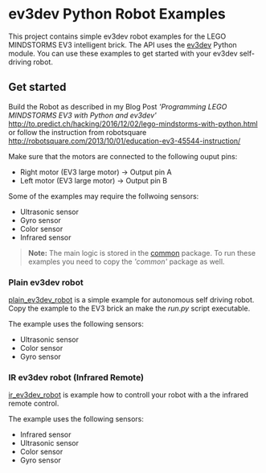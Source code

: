 # ev3dev Python Robot Examples
This project contains simple ev3dev robot examples for the LEGO MINDSTORMS EV3 intelligent brick. The API uses 
the [ev3dev](http://www.ev3dev.org/) Python module. You can use these examples to get started with 
your ev3dev self-driving robot.


## Get started
Build the Robot as described in my Blog Post _'Programming LEGO MINDSTORMS EV3 with Python and ev3dev'_ http://to.predict.ch/hacking/2016/12/02/lego-mindstorms-with-python.html or follow the 
instruction from robotsquare http://robotsquare.com/2013/10/01/education-ev3-45544-instruction/

Make sure that the motors are connected to the following ouput pins:

- Right motor (EV3 large motor) -> Output pin A
- Left motor (EV3 large motor) -> Output pin B

Some of the examples may require the follwoing sensors:

- Ultrasonic sensor
- Gyro sensor
- Color sensor
- Infrared sensor

> __Note:__
> The main logic is stored in the [common](common) package. To run these examples 
> you need to copy the _'common'_ package as well.

### Plain ev3dev robot

[plain_ev3dev_robot](plain_ev3dev_robot) is a simple example for autonomous self driving robot. 
Copy the example to the EV3 brick an make the _run.py_ script executable. 

The example uses the following sensors:

- Ultrasonic sensor
- Color sensor
- Gyro sensor
    
### IR ev3dev robot (Infrared Remote)

[ir_ev3dev_robot](ir_ev3dev_robot)  is example how to controll your robot with a the infrared remote control.

The example uses the following sensors:

- Infrared sensor
- Ultrasonic sensor
- Color sensor
- Gyro sensor